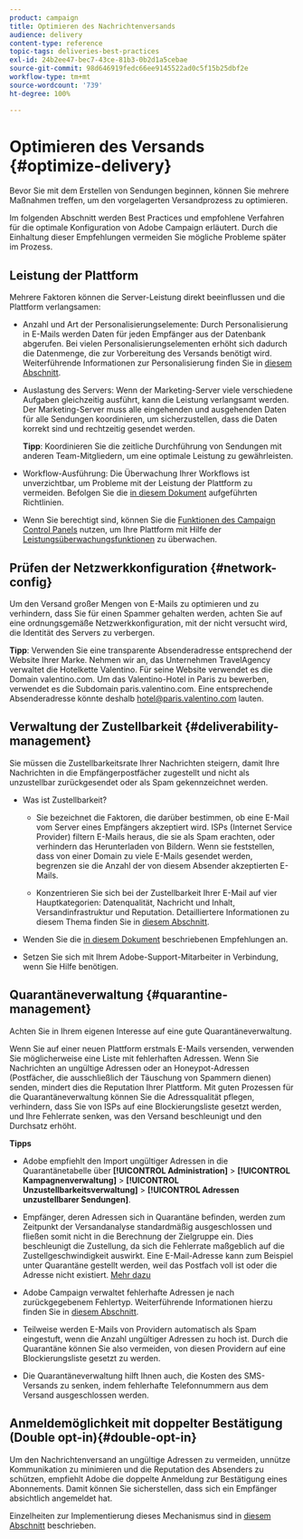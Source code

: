```yaml
---
product: campaign
title: Optimieren des Nachrichtenversands
audience: delivery
content-type: reference
topic-tags: deliveries-best-practices
exl-id: 24b2ee47-bec7-43ce-81b3-0b2d1a5cebae
source-git-commit: 98d646919fedc66ee9145522ad0c5f15b25dbf2e
workflow-type: tm+mt
source-wordcount: '739'
ht-degree: 100%

---
```


# Optimieren des Versands {#optimize-delivery}

Bevor Sie mit dem Erstellen von Sendungen beginnen, können Sie mehrere Maßnahmen treffen, um den vorgelagerten Versandprozess zu optimieren.

Im folgenden Abschnitt werden Best Practices und empfohlene Verfahren für die optimale Konfiguration von Adobe Campaign erläutert. Durch die Einhaltung dieser Empfehlungen vermeiden Sie mögliche Probleme später im Prozess.

## Leistung der Plattform

Mehrere Faktoren können die Server-Leistung direkt beeinflussen und die Plattform verlangsamen:

* Anzahl und Art der Personalisierungselemente: Durch Personalisierung in E-Mails werden Daten für jeden Empfänger aus der Datenbank abgerufen. Bei vielen Personalisierungselementen erhöht sich dadurch die Datenmenge, die zur Vorbereitung des Versands benötigt wird.  Weiterführende Informationen zur Personalisierung finden Sie in [diesem Abschnitt](../../delivery/using/about-personalization.md).

* Auslastung des Servers: Wenn der Marketing-Server viele verschiedene Aufgaben gleichzeitig ausführt, kann die Leistung verlangsamt werden. Der Marketing-Server muss alle eingehenden und ausgehenden Daten für alle Sendungen koordinieren, um sicherzustellen, dass die Daten korrekt sind und rechtzeitig gesendet werden.

   **Tipp**: Koordinieren Sie die zeitliche Durchführung von Sendungen mit anderen Team-Mitgliedern, um eine optimale Leistung zu gewährleisten.

* Workflow-Ausführung: Die Überwachung Ihrer Workflows ist unverzichtbar, um Probleme mit der Leistung der Plattform zu vermeiden. Befolgen Sie die [in diesem Dokument](../../workflow/using/workflow-best-practices.md#execution-and-performance) aufgeführten Richtlinien.

* Wenn Sie berechtigt sind, können Sie die [Funktionen des Campaign Control Panels](https://experienceleague.adobe.com/docs/control-panel/using/discover-control-panel/key-features.html?lang=de) nutzen, um Ihre Plattform mit Hilfe der [Leistungsüberwachungsfunktionen](https://experienceleague.adobe.com/docs/control-panel/using/performance-monitoring/about-performance-monitoring.html?lang=de) zu überwachen.

## Prüfen der Netzwerkkonfiguration {#network-config}

Um den Versand großer Mengen von E-Mails zu optimieren und zu verhindern, dass Sie für einen Spammer gehalten werden, achten Sie auf eine ordnungsgemäße Netzwerkkonfiguration, mit der nicht versucht wird, die Identität des Servers zu verbergen.

**Tipp**: Verwenden Sie eine transparente Absenderadresse entsprechend der Website Ihrer Marke. Nehmen wir an, das Unternehmen TravelAgency verwaltet die Hotelkette Valentino. Für seine Website verwendet es die Domain valentino.com. Um das Valentino-Hotel in Paris zu bewerben, verwendet es die Subdomain paris.valentino.com. Eine entsprechende Absenderadresse könnte deshalb hotel@paris.valentino.com lauten.

## Verwaltung der Zustellbarkeit {#deliverability-management}

Sie müssen die Zustellbarkeitsrate Ihrer Nachrichten steigern, damit Ihre Nachrichten in die Empfängerpostfächer zugestellt und nicht als unzustellbar zurückgesendet oder als Spam gekennzeichnet werden.

* Was ist Zustellbarkeit?

   * Sie bezeichnet die Faktoren, die darüber bestimmen, ob eine E-Mail vom Server eines Empfängers akzeptiert wird. ISPs (Internet Service Provider) filtern E-Mails heraus, die sie als Spam erachten, oder verhindern das Herunterladen von Bildern. Wenn sie feststellen, dass von einer Domain zu viele E-Mails gesendet werden, begrenzen sie die Anzahl der von diesem Absender akzeptierten E-Mails.

   * Konzentrieren Sie sich bei der Zustellbarkeit Ihrer E-Mail auf vier Hauptkategorien: Datenqualität, Nachricht und Inhalt, Versandinfrastruktur und Reputation. Detailliertere Informationen zu diesem Thema finden Sie in [diesem Abschnitt](../../delivery/using/about-deliverability.md).

* Wenden Sie die [in diesem Dokument](../../delivery/using/about-deliverability.md) beschriebenen Empfehlungen an.

* Setzen Sie sich mit Ihrem Adobe-Support-Mitarbeiter in Verbindung, wenn Sie Hilfe benötigen.

## Quarantäneverwaltung {#quarantine-management}

Achten Sie in Ihrem eigenen Interesse auf eine gute Quarantäneverwaltung.

Wenn Sie auf einer neuen Plattform erstmals E-Mails versenden, verwenden Sie möglicherweise eine Liste mit fehlerhaften Adressen. Wenn Sie Nachrichten an ungültige Adressen oder an Honeypot-Adressen (Postfächer, die ausschließlich der Täuschung von Spammern dienen) senden, mindert dies die Reputation Ihrer Plattform. Mit guten Prozessen für die Quarantäneverwaltung können Sie die Adressqualität pflegen, verhindern, dass Sie von ISPs auf eine Blockierungsliste gesetzt werden, und Ihre Fehlerrate senken, was den Versand beschleunigt und den Durchsatz erhöht.

**Tipps**

* Adobe empfiehlt den Import ungültiger Adressen in die Quarantänetabelle über **[!UICONTROL Administration]** > **[!UICONTROL Kampagnenverwaltung]** > **[!UICONTROL Unzustellbarkeitsverwaltung]** > **[!UICONTROL Adressen unzustellbarer Sendungen]**.

* Empfänger, deren Adressen sich in Quarantäne befinden, werden zum Zeitpunkt der Versandanalyse standardmäßig ausgeschlossen und fließen somit nicht in die Berechnung der Zielgruppe ein. Dies beschleunigt die Zustellung, da sich die Fehlerrate maßgeblich auf die Zustellgeschwindigkeit auswirkt. Eine E-Mail-Adresse kann zum Beispiel unter Quarantäne gestellt werden, weil das Postfach voll ist oder die Adresse nicht existiert. [Mehr dazu](#identifying-quarantined-addresses-for-a-delivery)

* Adobe Campaign verwaltet fehlerhafte Adressen je nach zurückgegebenem Fehlertyp. Weiterführende Informationen hierzu finden Sie in [diesem Abschnitt](../../delivery/using/understanding-quarantine-management.md).


* Teilweise werden E-Mails von Providern automatisch als Spam eingestuft, wenn die Anzahl ungültiger Adressen zu hoch ist. Durch die Quarantäne können Sie also vermeiden, von diesen Providern auf eine Blockierungsliste gesetzt zu werden.

* Die Quarantäneverwaltung hilft Ihnen auch, die Kosten des SMS-Versands zu senken, indem fehlerhafte Telefonnummern aus dem Versand ausgeschlossen werden.

## Anmeldemöglichkeit mit doppelter Bestätigung (Double opt-in){#double-opt-in}

Um den Nachrichtenversand an ungültige Adressen zu vermeiden, unnütze Kommunikation zu minimieren und die Reputation des Absenders zu schützen, empfiehlt Adobe die doppelte Anmeldung zur Bestätigung eines Abonnements. Damit können Sie sicherstellen, dass sich ein Empfänger absichtlich angemeldet hat.

Einzelheiten zur Implementierung dieses Mechanismus sind in [diesem Abschnitt](../../web/using/use-cases--web-forms.md) beschrieben.
